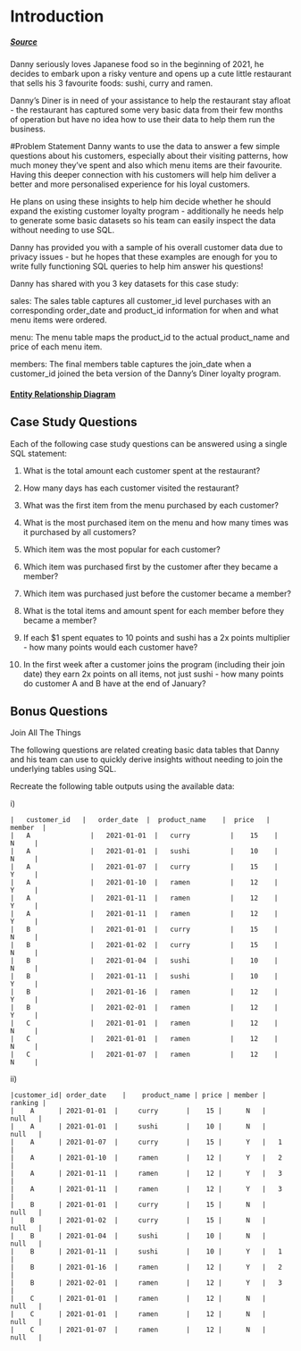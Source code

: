 # Introduction

##### [Source](https://8weeksqlchallenge.com/case-study-1/)

Danny seriously loves Japanese food so in the beginning of 2021, he decides to embark upon a risky venture and opens up a cute little restaurant that sells his 3 favourite foods: sushi, curry and ramen.

Danny’s Diner is in need of your assistance to help the restaurant stay afloat - the restaurant has captured some very basic data from their few months of operation but have no idea how to use their data to help them run the business.

#Problem Statement
Danny wants to use the data to answer a few simple questions about his customers, especially about their visiting patterns, how much money they’ve spent and also which menu items are their favourite. Having this deeper connection with his customers will help him deliver a better and more personalised experience for his loyal customers.

He plans on using these insights to help him decide whether he should expand the existing customer loyalty program - additionally he needs help to generate some basic datasets so his team can easily inspect the data without needing to use SQL.

Danny has provided you with a sample of his overall customer data due to privacy issues - but he hopes that these examples are enough for you to write fully functioning SQL queries to help him answer his questions!

Danny has shared with you 3 key datasets for this case study:

sales: The sales table captures all customer_id level purchases with an corresponding order_date and product_id information for when and what menu items were ordered.

menu: The menu table maps the product_id to the actual product_name and price of each menu item.

members: The final members table captures the join_date when a customer_id joined the beta version of the Danny’s Diner loyalty program.

#### [Entity Relationship Diagram](https://dbdiagram.io/d/608d07e4b29a09603d12edbd/?utm_source=dbdiagram_embed&utm_medium=bottom_open)

## Case Study Questions
Each of the following case study questions can be answered using a single SQL statement:

1) What is the total amount each customer spent at the restaurant?

2) How many days has each customer visited the restaurant?

3) What was the first item from the menu purchased by each customer?

4) What is the most purchased item on the menu and how many times was it purchased by all customers?

5) Which item was the most popular for each customer?

6) Which item was purchased first by the customer after they became a member?

7) Which item was purchased just before the customer became a member?

8) What is the total items and amount spent for each member before they became a member?

9) If each $1 spent equates to 10 points and sushi has a 2x points multiplier - how many points would each customer have?

10) In the first week after a customer joins the program (including their join date) they earn 2x points on all items, not just sushi - how many points do customer A and B have at the end of January?

## Bonus Questions
Join All The Things

The following questions are related creating basic data tables that Danny and his team can use to quickly derive insights without needing to join the underlying tables using SQL.

Recreate the following table outputs using the available data:

i)  
```
|   customer_id   |   order_date  |  product_name    |  price   |   member  |
|   A	            |   2021-01-01  |   curry          |    15    |     N     |
|   A	            |   2021-01-01  |   sushi          |    10    |     N     |
|   A	            |   2021-01-07  |   curry          |    15    |     Y     |
|   A	            |   2021-01-10  |   ramen          |    12    |     Y     |
|   A	            |   2021-01-11  |   ramen          |    12    |     Y     |
|   A	            |   2021-01-11  |   ramen          |    12    |     Y     |
|   B	            |   2021-01-01  |   curry          |    15    |     N     |
|   B	            |   2021-01-02  |   curry          |    15    |     N     |
|   B	            |   2021-01-04  |   sushi          |    10    |     N     |
|   B	            |   2021-01-11  |   sushi          |    10    |     Y     |
|   B	            |   2021-01-16  |   ramen          |    12    |     Y     |
|   B	            |   2021-02-01  |   ramen          |    12    |     Y     |
|   C	            |   2021-01-01  |   ramen          |    12    |     N     |
|   C	            |   2021-01-01  |   ramen          |    12    |     N     |
|   C	            |   2021-01-07  |   ramen          |    12    |     N     |
```
ii)
```
|customer_id| order_date    |	 product_name |	price |	member |  ranking |
|    A	    | 2021-01-01  |	    curry	    |    15 |	   N   |   null   |
|    A	    | 2021-01-01  |	    sushi	    |    10 |	   N   |   null   |
|    A	    | 2021-01-07  |	    curry	    |    15 |	   Y   |   1      |
|    A	    | 2021-01-10  |	    ramen	    |    12 |	   Y   |   2      |
|    A	    | 2021-01-11  |	    ramen	    |    12 |	   Y   |   3      |
|    A	    | 2021-01-11  |	    ramen	    |    12 |	   Y   |   3      |
|    B	    | 2021-01-01  |	    curry	    |    15 |	   N   |   null   |
|    B	    | 2021-01-02  |	    curry	    |    15 |	   N   |   null   |
|    B	    | 2021-01-04  |	    sushi	    |    10 |	   N   |   null   |
|    B	    | 2021-01-11  |	    sushi	    |    10 |	   Y   |   1      |
|    B	    | 2021-01-16  |	    ramen	    |    12 |	   Y   |   2      |
|    B	    | 2021-02-01  |	    ramen	    |    12 |	   Y   |   3      |
|    C	    | 2021-01-01  |	    ramen	    |    12 |	   N   |   null   |
|    C	    | 2021-01-01  |	    ramen	    |    12 |	   N   |   null   |
|    C	    | 2021-01-07  |	    ramen	    |    12 |	   N   |   null   |
```
